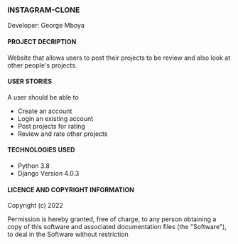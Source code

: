 ### INSTAGRAM-CLONE

Developer: George Mboya

#### PROJECT DECRIPTION

Website that allows users to post their projects to be review and also look at other people's projects.

#### USER STORIES

A user should be able to

- Create an account
- Login an existing account
- Post projects for rating
- Review and rate other projects

#### TECHNOLOGIES USED

- Python 3.8
- Django Version 4.0.3

#### LICENCE AND COPYRIGHT INFORMATION

​Copyright (c) 2022

​Permission is hereby granted, free of charge, to any person obtaining a copy of this software and associated documentation files (the "Software"), to deal in the Software without restriction